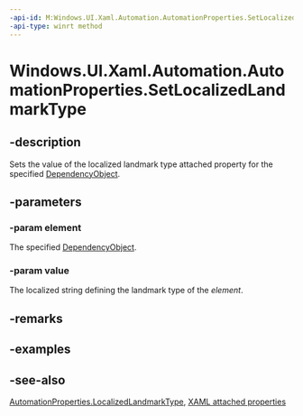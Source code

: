 ```yaml
---
-api-id: M:Windows.UI.Xaml.Automation.AutomationProperties.SetLocalizedLandmarkType(Windows.UI.Xaml.DependencyObject,System.String)
-api-type: winrt method
---
```


<!-- Method syntax
public void SetLocalizedLandmarkType(Windows.UI.Xaml.DependencyObject element, System.String value)
-->

# Windows.UI.Xaml.Automation.AutomationProperties.SetLocalizedLandmarkType

## -description
Sets the value of the localized landmark type attached property for the specified [DependencyObject](../windows.ui.xaml/dependencyobject.md).



## -parameters
### -param element
The specified [DependencyObject](../windows.ui.xaml/dependencyobject.md).

### -param value
The localized string defining the landmark type of the *element*.

## -remarks

## -examples

## -see-also

[AutomationProperties.LocalizedLandmarkType](automationproperties_localizedlandmarktype.md), [XAML attached properties](/windows/uwp/xaml-platform/attached-properties-overview)
